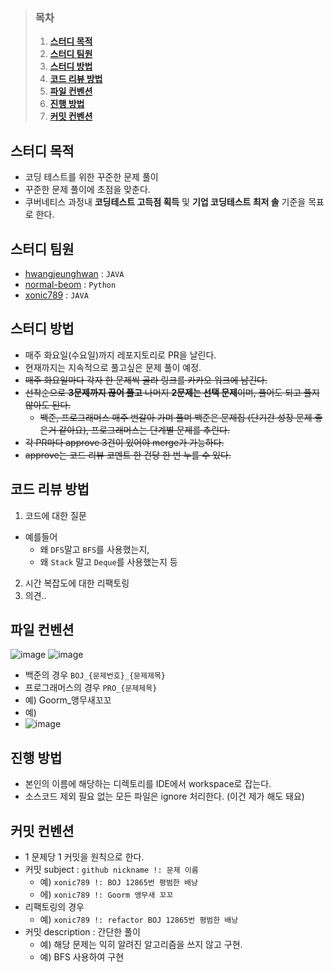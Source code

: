 >### 목차
>1. [**스터디 목적**](#스터디-목적)
>2. [**스터디 팀원**](#스터디-팀원)
>3. [**스터디 방법**](#스터디-방법)
>4. [**코드 리뷰 방법**](#코드-리뷰-방법)
>5. [**파일 컨벤션**](#파일-컨벤션)
>6. [**진행 방법**](#진행-방법)
>7. [**커밋 컨벤션**](#커밋-컨벤션)
> 
## 스터디 목적
- 코딩 테스트를 위한 꾸준한 문제 풀이
- 꾸준한 문제 풀이에 초점을 맞춘다.
- 쿠버네티스 과정내 **코딩테스트 고득점 획득** 및 **기업 코딩테스트 최저 솔** 기준을 목표로 한다.

## 스터디 팀원
- [hwangjeunghwan](https://github.com/hwangjeunghwan) : `JAVA`
- [normal-beom](https://github.com/normal-beom) : `Python`
- [xonic789](https://github.com/xonic789) : `JAVA`

## 스터디 방법
- 매주 화요일(수요일)까지 레포지토리로 PR을 날린다.
- 현재까지는 지속적으로 풀고싶은 문제 풀이 예정.
- ~~매주 화요일마다 각자 한 문제씩 골라 링크를 카카오 워크에 남긴다.~~
- ~~선착순으로 **3문제까지 끊어 풀고** 나머지 **2문제는 선택 문제**이며, 풀어도 되고 풀지 않아도 된다.~~
    - ~~백준, 프로그래머스 매주 번갈아 가며 풀며 백준은 문제집 (단기간 성장 문제 좋은거 같아요), 프로그래머스는 단계별 문제를 추린다.~~
- ~~각 PR마다 approve 3건이 있어야 merge가 가능하다.~~
- ~~approve는 코드 리뷰 코멘트 한 건당 한 번 누를 수 있다.~~

## 코드 리뷰 방법
1. 코드에 대한 질문
  - 예를들어
    - 왜 `DFS`말고 `BFS`를 사용했는지,
    - 왜 `Stack` 말고 `Deque`를 사용했는지 등
2. 시간 복잡도에 대한 리팩토링
3. 의견..

## 파일 컨벤션

![image](https://user-images.githubusercontent.com/64122884/140010279-df9d85b5-ed7a-4982-a45c-aef364a471ed.png)
![image](https://user-images.githubusercontent.com/64122884/140010299-b9f19598-2842-4dc2-8420-15b7a71ff4f4.png)
- 백준의 경우 `BOJ_{문제번호}_{문제제목}`
- 프로그래머스의 경우 `PRO_{문제제목}`
- 예) Goorm_앵무새꼬꼬
- 예)
- 
  ![image](https://user-images.githubusercontent.com/64122884/140043847-fa0c9b89-808a-44dc-8de3-bf7fb291cb1b.png)

## 진행 방법
- 본인의 이름에 해당하는 디렉토리를 IDE에서 workspace로 잡는다.
- 소스코드 제외 필요 없는 모든 파일은 ignore 처리한다. (이건 제가 해도 돼요)

## 커밋 컨벤션
- 1 문제당 1 커밋을 원칙으로 한다.
- 커밋 subject : `github nickname !: 문제 이름` 
  - 예) `xonic789 !: BOJ 12865번 평범한 배낭`
  - 에) `xonic789 !: Goorm 앵무새 꼬꼬`
- 리팩토링의 경우
  - 예) `xonic789 !: refactor BOJ 12865번 평범한 배낭`
- 커밋 description : 간단한 풀이
  - 예) 해당 문제는 익히 알려진 알고리즘을 쓰지 않고 구현.
  - 예) BFS 사용하여 구현
